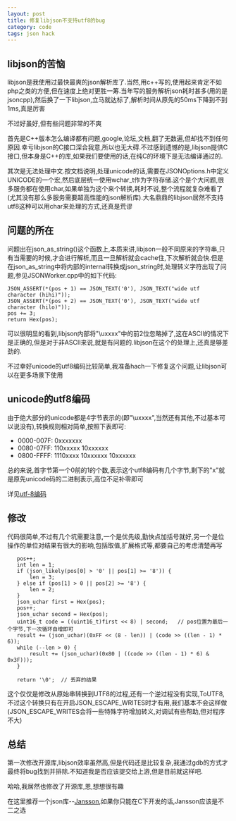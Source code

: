 ```yaml
---
layout: post
title: 修复libjson不支持utf8的bug
category: code
tags: json hack
---
```


## libjson的苦恼

libjson是我使用过最快最爽的json解析库了.当然,用c++写的,使用起来肯定不如php之类的方便,但在速度上绝对更胜一筹.当年写的服务解析json耗时甚多(用的是jsoncpp),然后换了一下libjson,立马就达标了,解析时间从原先的50ms下降到不到1ms,真是厉害

不过好虽好,但有些问题非常的不爽

首先是C++版本怎么编译都有问题,google,论坛,文档,翻了无数遍,但却找不到任何原因.幸亏libjson的C接口深合我意,所以也无大碍.不过感到遗憾的是,libjson提供C接口,但本身是C++的库,如果我们要使用的话,在纯C的环境下是无法编译通过的.

其次是无法处理中文.按文档说明,处理unicode的话,需要在JSONOptions.h中定义UNICODE的一个宏,然后底层统一使用wchar_t作为字符存储.这个是个大问题,很多服务都在使用char,如果单独为这个来个转换,耗时不说,整个流程就复杂难看了(尤其没有那么多服务需要超高性能的json解析库).大名鼎鼎的libjson居然不支持utf8这种可以用char来处理的方式,还真是荒谬

## 问题的所在

问题出在json_as_string()这个函数上,本质来讲,libjson一般不同原来的字符串,只有当需要的时候,才会进行解析,而且一旦解析就会cache住,下次解析就会快.但是在json_as_string中将内部的internal转换成json_string时,处理转义字符出现了问题,参见JSONWorker.cpp中的如下代码:

    JSON_ASSERT(*(pos + 1) == JSON_TEXT('0'), JSON_TEXT("wide utf character (hihi)"));
    JSON_ASSERT(*(pos + 2) == JSON_TEXT('0'), JSON_TEXT("wide utf character (hilo)"));
    pos += 3;
    return Hex(pos);

可以很明显的看到,libjson内部将"\uxxxx"中的前2位忽略掉了,这在ASCII的情况下是正确的,但是对于非ASCII来说,就是有问题的.libjson在这个的处理上,还真是够差劲的.

不过幸好unicode的utf8编码比较简单,我准备hach一下修复这个问题,让libjson可以在更多场景下使用

## unicode的utf8编码

由于绝大部分的unicode都是4字节表示的(即"\uxxxx",当然还有其他,不过基本可以说没有),转换规则相对简单,按照下表即可:

* 0000-007F: 0xxxxxxx
* 0080-07FF: 110xxxxx 10xxxxxx
* 0800-FFFF: 1110xxxx 10xxxxxx 10xxxxxx

总的来说,首字节第一个0前的1的个数,表示这个utf8编码有几个字节,剩下的"x"就是原先unicode码的二进制表示,高位不足补零即可

详见[utf-8编码][utf8]

## 修改

代码很简单,不过有几个坑需要注意,一个是优先级,勤快点加括号就好,另一个是位操作的单位对结果有很大的影响,包括取值,扩展格式等,都要自己的考虑清楚再写

       pos++;
       int len = 1;
       if (json_likely(pos[0] > '0' || pos[1] >= '8')) {
           len = 3;
       } else if (pos[1] > 0 || pos[2] >= '8') {
           len = 2;
       }   
       json_uchar first = Hex(pos);
       pos++;
       json_uchar second = Hex(pos);
       uint16_t code = ((uint16_t)first << 8) | second;   // pos位置为最后一个字节,下一次循环自增即可
       result += (json_uchar)(0xFF << (8 - len)) | (code >> ((len - 1) * 6)); 
       while (--len > 0) {
           result += (json_uchar)(0x80 | ((code >> ((len - 1) * 6) & 0x3F)));
       }   

       return '\0';  // 丢弃的结果

这个仅仅是修改从原始串转换到UTF8的过程,还有一个逆过程没有实现,ToUTF8,不过这个转换只有在开启JSON_ESCAPE_WRITES时才有用,我们基本不会这样做(JSON_ESCAPE_WRITES会将一些特殊字符增加转义,对调试有些帮助,但对程序不大)

## 总结

第一次修改开源库,libjson效率虽然高,但是代码还是比较复杂,我通过gdb的方式才最终将bug找到并排除.不知道我是否应该提交给上游,但是目前就这样吧.

哈哈,我居然也修改了开源库,恩,想想很有趣

在这里推荐一个json库--[Jansson][jansson],如果你只能在C下开发的话,Jansson应该是不二之选

[utf8]: http://zh.wikipedia.org/zh-cn/UTF-8 "utf-8编码"
[jansson]: http://www.digip.org/jansson/ "Jansson"
